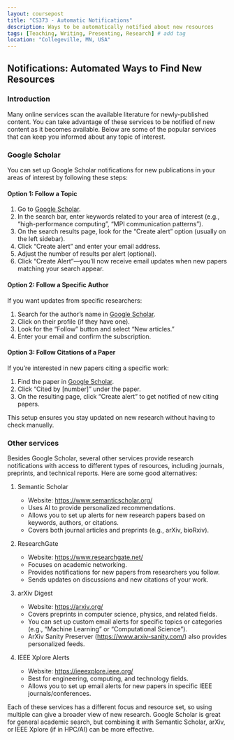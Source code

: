 ```yaml
---
layout: coursepost
title: "CS373 - Automatic Notifications"
description: Ways to be automatically notified about new resources
tags: [Teaching, Writing, Presenting, Research] # add tag
location: "Collegeville, MN, USA"
---
```


## Notifications: Automated Ways to Find New Resources

### Introduction
Many online services scan the available literature for newly-published content.  You can take advantage of these services to be notified of new content as it becomes available.  Below are some of the popular services that can keep you informed about any topic of interest.

### Google Scholar

You can set up Google Scholar notifications for new publications in your areas of interest by following these steps:

#### Option 1: Follow a Topic
1.	Go to [Google Scholar](https://scholar.google.com).
2.	In the search bar, enter keywords related to your area of interest (e.g., “high-performance computing”, “MPI communication patterns”).
3.	On the search results page, look for the “Create alert” option (usually on the left sidebar).
4.	Click “Create alert” and enter your email address.
5.	Adjust the number of results per alert (optional).
6.	Click “Create Alert”—you’ll now receive email updates when new papers matching your search appear.

#### Option 2: Follow a Specific Author

If you want updates from specific researchers:
1.	Search for the author’s name in [Google Scholar](https://scholar.google.com).
2.	Click on their profile (if they have one).
3.	Look for the “Follow” button and select “New articles.”
4.	Enter your email and confirm the subscription.

#### Option 3: Follow Citations of a Paper

If you’re interested in new papers citing a specific work:
1.	Find the paper in [Google Scholar](https://scholar.google.com).
2.	Click “Cited by [number]” under the paper.
3.	On the resulting page, click “Create alert” to get notified of new citing papers.

This setup ensures you stay updated on new research without having to check manually. 

### Other services
Besides Google Scholar, several other services provide research notifications with access to different types of resources, including journals, preprints, and technical reports. Here are some good alternatives:

1. Semantic Scholar
	-	Website: https://www.semanticscholar.org/
	-	Uses AI to provide personalized recommendations.
	-	Allows you to set up alerts for new research papers based on keywords, authors, or citations.
	-	Covers both journal articles and preprints (e.g., arXiv, bioRxiv).

2. ResearchGate
	-	Website: https://www.researchgate.net/
	-	Focuses on academic networking.
	-	Provides notifications for new papers from researchers you follow.
	-	Sends updates on discussions and new citations of your work.

3. arXiv Digest
	-	Website: https://arxiv.org/
	-	Covers preprints in computer science, physics, and related fields.
	-	You can set up custom email alerts for specific topics or categories (e.g., “Machine Learning” or “Computational Science”).
	-	ArXiv Sanity Preserver (https://www.arxiv-sanity.com/) also provides personalized feeds.

4. IEEE Xplore Alerts
	-	Website: https://ieeexplore.ieee.org/
	-	Best for engineering, computing, and technology fields.
	-	Allows you to set up email alerts for new papers in specific IEEE journals/conferences.

Each of these services has a different focus and resource set, so using multiple can give a broader view of new research. Google Scholar is great for general academic search, but combining it with Semantic Scholar, arXiv, or IEEE Xplore (if in HPC/AI) can be more effective.